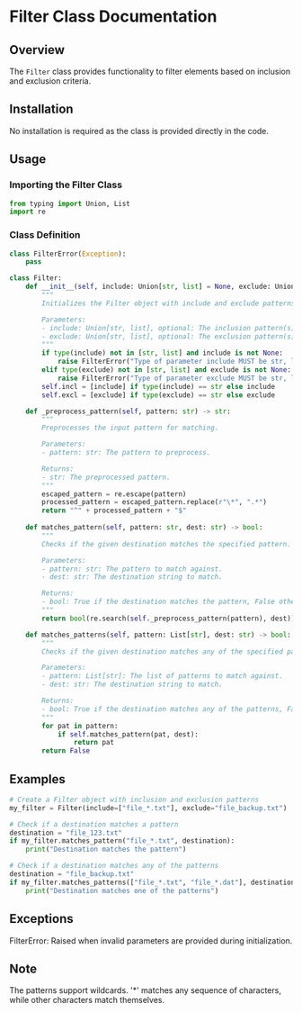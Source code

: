 # Filter Class Documentation

## Overview
The `Filter` class provides functionality to filter elements based on inclusion and exclusion criteria.

## Installation
No installation is required as the class is provided directly in the code.

## Usage
### Importing the Filter Class
```python
from typing import Union, List
import re
```
### Class Definition
```python
class FilterError(Exception):
    pass

class Filter:
    def __init__(self, include: Union[str, list] = None, exclude: Union[str, list] = None) -> None:
        """
        Initializes the Filter object with include and exclude patterns.

        Parameters:
        - include: Union[str, list], optional: The inclusion pattern(s).
        - exclude: Union[str, list], optional: The exclusion pattern(s).
        """
        if type(include) not in [str, list] and include is not None:
            raise FilterError("Type of parameter include MUST be str, list or None.")
        elif type(exclude) not in [str, list] and exclude is not None:
            raise FilterError("Type of parameter exclude MUST be str, list or None.")
        self.incl = [include] if type(include) == str else include
        self.excl = [exclude] if type(exclude) == str else exclude

    def _preprocess_pattern(self, pattern: str) -> str:
        """
        Preprocesses the input pattern for matching.

        Parameters:
        - pattern: str: The pattern to preprocess.

        Returns:
        - str: The preprocessed pattern.
        """
        escaped_pattern = re.escape(pattern)
        processed_pattern = escaped_pattern.replace(r"\*", ".*")
        return "^" + processed_pattern + "$"
    
    def matches_pattern(self, pattern: str, dest: str) -> bool:
        """
        Checks if the given destination matches the specified pattern.

        Parameters:
        - pattern: str: The pattern to match against.
        - dest: str: The destination string to match.

        Returns:
        - bool: True if the destination matches the pattern, False otherwise.
        """
        return bool(re.search(self._preprocess_pattern(pattern), dest))

    def matches_patterns(self, pattern: List[str], dest: str) -> bool:
        """
        Checks if the given destination matches any of the specified patterns.

        Parameters:
        - pattern: List[str]: The list of patterns to match against.
        - dest: str: The destination string to match.

        Returns:
        - bool: True if the destination matches any of the patterns, False otherwise.
        """
        for pat in pattern:
            if self.matches_pattern(pat, dest):
                return pat
        return False
```
## Examples
```python
# Create a Filter object with inclusion and exclusion patterns
my_filter = Filter(include=["file_*.txt"], exclude="file_backup.txt")

# Check if a destination matches a pattern
destination = "file_123.txt"
if my_filter.matches_pattern("file_*.txt", destination):
    print("Destination matches the pattern")

# Check if a destination matches any of the patterns
destination = "file_backup.txt"
if my_filter.matches_patterns(["file_*.txt", "file_*.dat"], destination):
    print("Destination matches one of the patterns")
```
## Exceptions
FilterError: Raised when invalid parameters are provided during initialization.
## Note
The patterns support wildcards. '*' matches any sequence of characters, while other characters match themselves.

